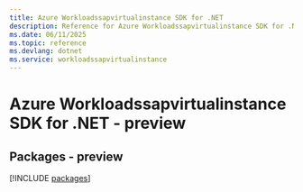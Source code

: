 ```yaml
---
title: Azure Workloadssapvirtualinstance SDK for .NET
description: Reference for Azure Workloadssapvirtualinstance SDK for .NET
ms.date: 06/11/2025
ms.topic: reference
ms.devlang: dotnet
ms.service: workloadssapvirtualinstance
---
```

# Azure Workloadssapvirtualinstance SDK for .NET - preview
## Packages - preview
[!INCLUDE [packages](workloadssapvirtualinstance-index.md)]